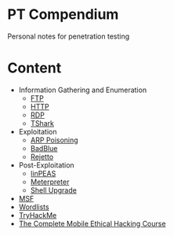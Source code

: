 # PT Compendium
Personal notes for penetration testing

# Content
- Information Gathering and Enumeration
  - [FTP](/Information%20Gathering%20and%20Enumeration/FTP.md)
  - [HTTP](/Information%20Gathering%20and%20Enumeration/HTTP.md)
  - [RDP](/Information%20Gathering%20and%20Enumeration/RDP.md)
  - [TShark](/Information%20Gathering%20and%20Enumeration/TShark.md)
- Exploitation
  - [ARP Poisoning](/Exploitation/ARP-Poisoning.md)
  - [BadBlue](/Exploitation/BadBlue.md)
  - [Rejetto](/Exploitation/Rejetto.md)
- Post-Exploitation
  - [linPEAS](/Post-Exploitation/linPEAS.md)
  - [Meterpreter](/Post-Exploitation/Meterpreter.md)
  - [Shell Upgrade](Post-Exploitation/Shell-Upgrade.md)
- [MSF](/MSF.md)
- [Wordlists](/Wordlists.md)
- [TryHackMe](/TryHackMe.md)
- [The Complete Mobile Ethical Hacking Course](/Courses/the-complete-mobile-ethical-hacking-course.md)
